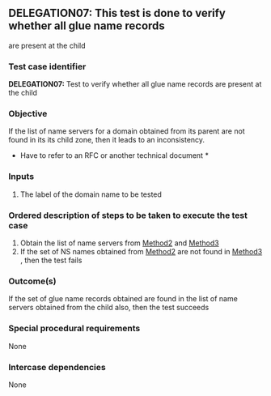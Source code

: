 ## DELEGATION07: This test is done to verify whether all glue name records
are present at the child

### Test case identifier

**DELEGATION07:** Test to verify whether all glue name records are present
at the child 

### Objective

If the list of name servers for a domain obtained from its parent are not
found in its its child zone, then it leads to an inconsistency.

* Have to refer to an RFC or another technical document *

### Inputs

1. The label of the domain name to be tested

### Ordered description of steps to be taken to execute the test case

1. Obtain the list of name servers from [Method2](../Methods.md) and
[Method3](../Methods.md)
3. If the set of NS names obtained from [Method2](../Methods.md) are 
not found in [Method3](../Methods.md) , then the test fails

### Outcome(s)

If the set of glue name records obtained are found in the list of name
servers obtained from the child also, then the test succeeds

### Special procedural requirements

None

### Intercase dependencies

None
